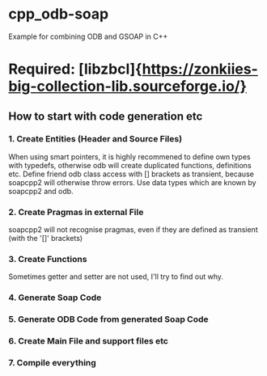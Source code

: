# cpp_odb-soap
Example for combining ODB and GSOAP in C++ 

# Required: [libzbcl]{https://zonkiies-big-collection-lib.sourceforge.io/}

## How to start with code generation etc
### 1. Create Entities (Header and Source Files)
When using smart pointers, it is highly recommened to define own types with typedefs, otherwise odb will create duplicated functions, definitions etc.
Define friend odb class access with [] brackets as transient, because soapcpp2 will otherwise throw errors.
Use data types which are known by soapcpp2 and odb.
### 2. Create Pragmas in external File
soapcpp2 will not recognise pragmas, even if they are defined as transient (with the '[]' brackets)
### 3. Create Functions
Sometimes getter and setter are not used, I'll try to find out why.
### 4. Generate Soap Code
### 5. Generate ODB Code from generated Soap Code
### 6. Create Main File and support files etc
### 7. Compile everything
